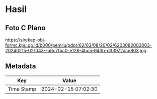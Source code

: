 # Hasil

## Foto C Plano

https://sirekap-obj-formc.kpu.go.id/b000/pemilu/pdpr/62/03/08/20/02/6203082002003-20240215-021043--a6c7fbc0-e128-4bc5-943b-d33972ace803.jpg


## Metadata

| Key        | Value               |
| ---------- | ------------------- |
| Time Stamp | 2024-02-15 07:02:30 |




